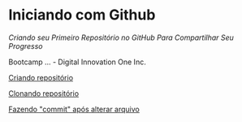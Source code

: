 # Iniciando com Github

*Criando seu Primeiro Repositório no GitHub Para Compartilhar Seu Progresso*

Bootcamp ... - Digital Innovation One Inc.

[Criando repositório](https://github.com/NeiTDutra/dio-git-beginner/blob/main/criandoRepositorio.md)

[Clonando repositório](https://github.com/NeiTDutra/dio-git-beginner/blob/main/clonandoRepositorio.md)

[Fazendo "commit" após alterar arquivo](https://github.com/NeiTDutra/dio-git-beginner/blob/main/alterandoECommitando.md)
